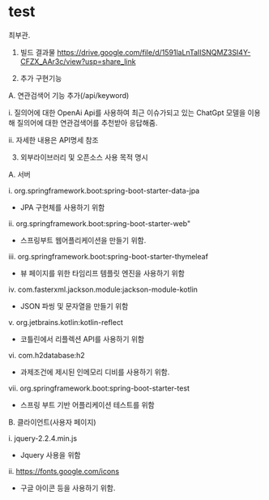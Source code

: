# test 
최부관.



1.	빌드 결과물
  https://drive.google.com/file/d/1591laLnTaIISNQMZ3SI4Y-CFZX_AAr3c/view?usp=share_link

2.	추가 구현기능

 A.	연관검색어 기능 추가(/api/keyword)
  
  i.	질의어에 대한 OpenAi Api를 사용하여 최근 이슈가되고 있는 ChatGpt 모델을 이용해 질의어에 대한 연관검색어를 추천받아 응답해줌. 
  
  ii.	자세한 내용은 API명세 참조
 

3.	외부라이브러리 및 오픈소스 사용 목적 명시
 
 A.	서버 
  
  i.	org.springframework.boot:spring-boot-starter-data-jpa
   
   - JPA 구현체를 사용하기 위함
  
  ii.	org.springframework.boot:spring-boot-starter-web"
   
   - 스프링부트 웹어플리케이션을 만들기 위함.
  
  iii.	org.springframework.boot:spring-boot-starter-thymeleaf
   
   -	뷰 페이지를 위한 타임리프 템플릿 엔진을 사용하기 위함
  
  iv.	com.fasterxml.jackson.module:jackson-module-kotlin
   
   -	JSON 파씽 및 문자열을 만들기 위함
  
  v.	org.jetbrains.kotlin:kotlin-reflect
   
   -	코틀린에서 리플렉션 API를 사용하기 위함
  
  vi.	com.h2database:h2
   
   -	과제조건에 제시된 인메모리 디비를 사용하기 위함.
  
  vii.	org.springframework.boot:spring-boot-starter-test
   
   -	스프링 부트 기반 어플리케이션 테스트를 위함
 
 B.	클라이언트(사용자 페이지)
  
  i.	jquery-2.2.4.min.js
   
   -	Jquery 사용을 위함
  
  ii.	https://fonts.google.com/icons
   
   -	구글 아이콘 등을 사용하기 위함.






